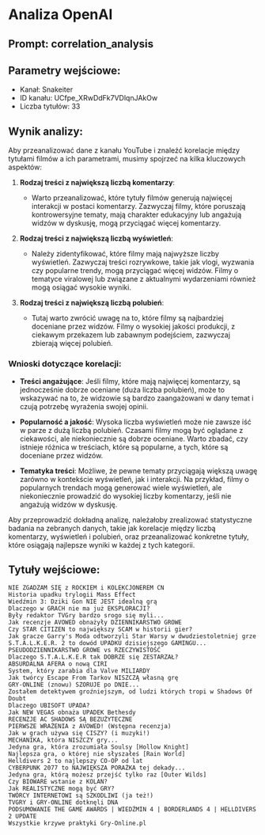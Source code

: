 # Analiza OpenAI
## Prompt: correlation_analysis
## Parametry wejściowe:
- Kanał: Snakeiter
- ID kanału: UCfpe_XRwDdFk7VDlqnJAkOw
- Liczba tytułów: 33

## Wynik analizy:

Aby przeanalizować dane z kanału YouTube i znaleźć korelacje między tytułami filmów a ich parametrami, musimy spojrzeć na kilka kluczowych aspektów:

1. **Rodzaj treści z największą liczbą komentarzy**:
   - Warto przeanalizować, które tytuły filmów generują najwięcej interakcji w postaci komentarzy. Zazwyczaj filmy, które poruszają kontrowersyjne tematy, mają charakter edukacyjny lub angażują widzów w dyskusję, mogą przyciągać więcej komentarzy.

2. **Rodzaj treści z największą liczbą wyświetleń**:
   - Należy zidentyfikować, które filmy mają najwyższe liczby wyświetleń. Zazwyczaj treści rozrywkowe, takie jak vlogi, wyzwania czy popularne trendy, mogą przyciągać więcej widzów. Filmy o tematyce viralowej lub związane z aktualnymi wydarzeniami również mogą osiągać wysokie wyniki.

3. **Rodzaj treści z największą liczbą polubień**:
   - Tutaj warto zwrócić uwagę na to, które filmy są najbardziej doceniane przez widzów. Filmy o wysokiej jakości produkcji, z ciekawym przekazem lub zabawnym podejściem, zazwyczaj zbierają więcej polubień. 

### Wnioski dotyczące korelacji:

- **Treści angażujące**: Jeśli filmy, które mają najwięcej komentarzy, są jednocześnie dobrze oceniane (duża liczba polubień), może to wskazywać na to, że widzowie są bardzo zaangażowani w dany temat i czują potrzebę wyrażenia swojej opinii.
  
- **Popularność a jakość**: Wysoka liczba wyświetleń może nie zawsze iść w parze z dużą liczbą polubień. Czasami filmy mogą być oglądane z ciekawości, ale niekoniecznie są dobrze oceniane. Warto zbadać, czy istnieje różnica w treściach, które są popularne, a tych, które są doceniane przez widzów.

- **Tematyka treści**: Możliwe, że pewne tematy przyciągają większą uwagę zarówno w kontekście wyświetleń, jak i interakcji. Na przykład, filmy o popularnych trendach mogą generować wiele wyświetleń, ale niekoniecznie prowadzić do wysokiej liczby komentarzy, jeśli nie angażują widzów w dyskusję.

Aby przeprowadzić dokładną analizę, należałoby zrealizować statystyczne badania na zebranych danych, takie jak korelacje między liczbą komentarzy, wyświetleń i polubień, oraz przeanalizować konkretne tytuły, które osiągają najlepsze wyniki w każdej z tych kategorii.

## Tytuły wejściowe:
```
NIE ZGADZAM SIĘ z ROCKIEM i KOLEKCJONEREM CN
Historia upadku trylogii Mass Effect
Wiedźmin 3: Dziki Gon NIE JEST idealną grą
Dlaczego w GRACH nie ma już EKSPLORACJI?
Były redaktor TVGry bardzo srogo się myli...
Jak recenzje AVOWED obnażyły DZIENNIKARSTWO GROWE
Czy STAR CITIZEN to największy SCAM w historii gier?
Jak gracze Garry's Moda odtworzyli Star Warsy w dwudziestoletniej grze
S.T.A.L.K.E.R. 2 to dowód UPADKU dzisiejszego GAMINGU...
PSEUDODZIENNIKARSTWO GROWE vs RZECZYWISTOŚĆ
Dlaczego S.T.A.L.K.E.R tak DOBRZE się ZESTARZAŁ?
ABSURDALNA AFERA o nową CIRI
System, który zarabia dla Valve MILIARDY
Jak twórcy Escape From Tarkov NISZCZĄ własną grę
GRY-ONLINE (znowu) SZORUJE po DNIE...
Zostałem detektywem groźniejszym, od ludzi których tropi w Shadows Of Doubt
Dlaczego UBISOFT UPADA?
Jak NEW VEGAS obnaża UPADEK Bethesdy
RECENZJE AC SHADOWS SĄ BEZUŻYTECZNE
PIERWSZE WRAŻENIA z AVOWED! (Wstępna recenzja)
Jak w grach używa się CISZY? (i muzyki!)
MECHANIKA, która NISZCZY gry...
Jedyna gra, która zrozumiała Soulsy [Hollow Knight]
Najlepsza gra, o której nie słyszałeś [Rain World]
Helldivers 2 to najlepszy CO-OP od lat
CYBERPUNK 2077 to NAJWIĘKSZA PORAŻKA tej dekady...
Jedyna gra, którą możesz przejść tylko raz [Outer Wilds]
Czy BIOWARE wstanie z KOLAN?
Jak REALISTYCZNE mogą być GRY?
TWÓRCY INTERNETOWI są SZKODLIWI (ja też!)
TVGRY i GRY-ONLINE dotknęli DNA
PODSUMOWANIE THE GAME AWARDS | WIEDŹMIN 4 | BORDERLANDS 4 | HELLDIVERS 2 UPDATE
Wszystkie krzywe praktyki Gry-Online.pl
```
